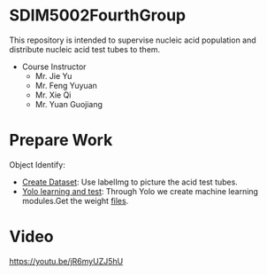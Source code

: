 # SDIM5002FourthGroup
This repository is intended to supervise nucleic acid population and distribute nucleic acid test tubes to them.

- Course Instructor
  - Mr. Jie Yu
  - Mr. Feng Yuyuan
  - Mr. Xie Qi
  - Mr. Yuan Guojiang
# Prepare Work

Object Identify:
 - [Create Dataset](./yolov5/yolo/): Use labelImg to picture the acid test tubes.
 - [Yolo learning and test](./yolov5/yolo/): Through Yolo we create machine learning modules.Get the weight [files](/.best.pt).

# Video
https://youtu.be/jR6myUZJ5hU
